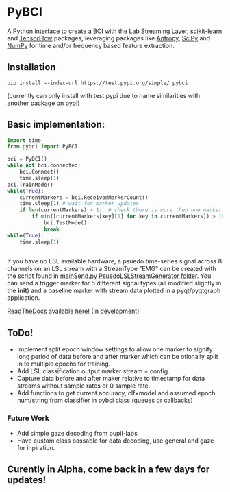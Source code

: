 # PyBCI
A Python interface to create a BCI with the [Lab Streaming Layer](https://github.com/sccn/labstreaminglayer), [scikit-learn](https://scikit-learn.org/stable/#) and [TensorFlow](https://www.tensorflow.org/install) packages, leveraging packages like [Antropy](https://github.com/raphaelvallat/antropy), [SciPy](https://scipy.org/) and [NumPy](https://numpy.org/) for time and/or frequency based feature extraction.

## Installation
```
pip install --index-url https://test.pypi.org/simple/ pybci
```
(currently can only install with test.pypi due to name similarities with another package on pypi)

## Basic implementation:

```python
import time
from pybci import PyBCI

bci = PyBCI()
while not bci.connected:
    bci.Connect()
    time.sleep(1)
bci.TrainMode()
while(True):
    currentMarkers = bci.ReceivedMarkerCount()
    time.sleep(1) # wait for marker updates
    if len(currentMarkers) > 1:  # check there is more then one marker type received
        if min([currentMarkers[key][1] for key in currentMarkers]) > 10:
            bci.TestMode()
            break 
while(True):
    time.sleep(1)
     
```
If you have no LSL available hardware, a psuedo time-series signal across 8 channels on an LSL stream with a StreamType "EMG" can be created with the script found in [mainSend.py PsuedoLSLStreamGenerator folder](https://github.com/LMBooth/pybci/blob/main/pybci/Examples/PsuedoLSLStreamGenerator/mainSend.py). You can send a trigger marker for 5 different signal types (all modified slightly in the __init__) and a baseline marker with stream data plotted in a pyqt/pyqtgraph application.


[ReadTheDocs available here!](https://pybci.readthedocs.io/en/latest/) (In development)


## ToDo!
- Implement split epoch window settings to allow one marker to signify long period of data before and after marker which can be otionally split in to multiple epochs for training.
- Add LSL classification output marker stream + config.
- Capture data before and after maker relative to timestamp for data streams without sample rates or 0 sample rate.
- Add functions to get current accuracy, clf+model and assumed epoch num/string from classifier in pybci class (queues or callbacks)
### Future Work
- Add simple gaze decoding from pupil-labs
- Have custom class passable for data decoding, use general and gaze for inpiration. 
## Curently in Alpha, come back in a few days for updates!
